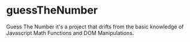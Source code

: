 # guessTheNumber
 Guess The Number it's a project that drifts from the basic knowledge of Javascript Math Functions and DOM Manipulations.
